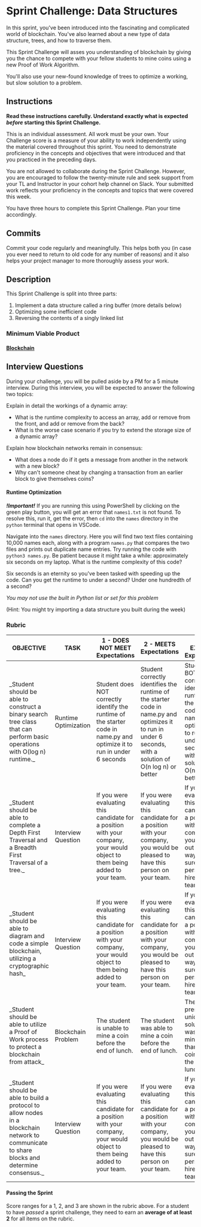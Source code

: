 # Sprint Challenge: Data Structures

In this sprint, you've been introduced into the fascinating and complicated world of blockchain.  You've also learned about a new type of data structure, trees, and how to traverse them.  

This Sprint Challenge will asses you understanding of blockchain by giving you the chance to compete with your fellow students to mine coins using a new Proof of Work Algorithm.

You'll also use your new-found knowledge of trees to optimize a working, but slow solution to a problem.  

## Instructions

**Read these instructions carefully. Understand exactly what is expected _before_ starting this Sprint Challenge.**

This is an individual assessment. All work must be your own. Your Challenge score is a measure of your ability to work independently using the material covered throughout this sprint. You need to demonstrate proficiency in the concepts and objectives that were introduced and that you practiced in the preceding days.

You are not allowed to collaborate during the Sprint Challenge. However, you are encouraged to follow the twenty-minute rule and seek support from your TL and Instructor in your cohort help channel on Slack. Your submitted work reflects your proficiency in the concepts and topics that were covered this week.

You have three hours to complete this Sprint Challenge. Plan your time accordingly.

## Commits

Commit your code regularly and meaningfully. This helps both you (in case you ever need to return to old code for any number of reasons) and it also helps your project manager to more thoroughly assess your work.

## Description

This Sprint Challenge is split into three parts:

1. Implement a data structure called a ring buffer (more details below)
2. Optimizing some inefficient code
3. Reversing the contents of a singly linked list

### Minimum Viable Product

#### [Blockchain](https://github.com/LambdaSchool/Sprint-Challenge--Hash-BC/tree/master/blockchain)

## Interview Questions

During your challenge, you will be pulled aside by a PM for a 5 minute interview. During this interview, you will be expected to answer the following two topics:

Explain in detail the workings of a dynamic array:
* What is the runtime complexity to access an array, add or remove from the front, and add or remove from the back?
* What is the worse case scenario if you try to extend the storage size of a dynamic array?

Explain how blockchain networks remain in consensus:
* What does a node do if it gets a message from another in the network with a new block?
* Why can't someone cheat by changing a transaction from an earlier block to give themselves coins?

#### Runtime Optimization

***!Important!*** If you are running this using PowerShell by clicking on the green play button, you will get an error that `names1.txt` is not found.  To resolve this, run it, get the error, then `cd` into the `names` directory in the `python` terminal that opens in VSCode.

Navigate into the `names` directory. Here you will find two text files containing 10,000 names each, along with a program `names.py` that compares the two files and prints out duplicate name entries. Try running the code with `python3 names.py`. Be patient because it might take a while: approximately six seconds on my laptop. What is the runtime complexity of this code?

Six seconds is an eternity so you've been tasked with speeding up the code. Can you get the runtime to under a second? Under one hundredth of a second?

*You may not use the built in Python list or set for this problem*

(Hint: You might try importing a data structure you built during the week)


### Rubric

| OBJECTIVE                                                                                                                                      | TASK                 | 1 \- DOES NOT MEET Expectations                                                                                              | 2 \- MEETS Expectations                                                                                                                                        | 3 \- EXCEEDS Expectations                                                                                                                                        | SCORE |
|------------------------------------------------------------------------------------------------------------------------------------------------|----------------------|------------------------------------------------------------------------------------------------------------------------------|----------------------------------------------------------------------------------------------------------------------------------------------------------------|------------------------------------------------------------------------------------------------------------------------------------------------------------------|-------|
| \_Student should be able to construct a binary search tree class that can perform basic operations with O\(log n\) runtime\.\_                 | Runtime Optimization | Student does NOT correctly identify the runtime of the starter code in name\.py and optimize it to run in under 6 seconds    | Student correctly identifies the runtime of the starter code in name\.py and optimizes it to run in under 6 seconds, with a solution of O\(n log n\) or better | Student does BOTH correctly identify the runtime of the starter code in name\.py and optimizes it to run in under 6 seconds, with a solution of O\(n\) or better |
| \_Student should be able to complete a Depth First Traversal and a Breadth First Traversal of a tree\.\_                                       | Interview Question   | If you were evaluating this candidate for a position with your company, your would object to them being added to your team\. | If you were evaluating this candidate for a position with your company, you would be pleased to have this person on your team\.                                | If you were evaluating this candidate for a position with your company, you would go out of your way to make sure this person is hired for your team\.           |
| \_Student should be able to diagram and code a simple blockchain, utilizing a cryptographic hash\_                                             | Interview Question   | If you were evaluating this candidate for a position with your company, your would object to them being added to your team\. | If you were evaluating this candidate for a position with your company, you would be pleased to have this person on your team\.                                | If you were evaluating this candidate for a position with your company, you would go out of your way to make sure this person is hired for your team\.           |
| \_Student should be able to utilize a Proof of Work process to protect a blockchain from attack\_                                              | Blockchain Problem   | The student is unable to mine a coin before the end of lunch\.                                                               | The student was able to mine a coin before the end of lunch\.                                                                                                  | The student presented a unique solution that was able to mine more than 100 coins before the end of lunch\.                                                      |
| \_Student should be able to build a protocol to allow nodes in a blockchain network to communicate to share blocks and determine consensus\.\_ | Interview Question   | If you were evaluating this candidate for a position with your company, your would object to them being added to your team\. | If you were evaluating this candidate for a position with your company, you would be pleased to have this person on your team\.                                | If you were evaluating this candidate for a position with your company, you would go out of your way to make sure this person is hired for your team\.           |



#### Passing the Sprint
Score ranges for a 1, 2, and 3 are shown in the rubric above. For a student to have _passed_ a sprint challenge, they need to earn an **average of at least 2** for all items on the rubric.
